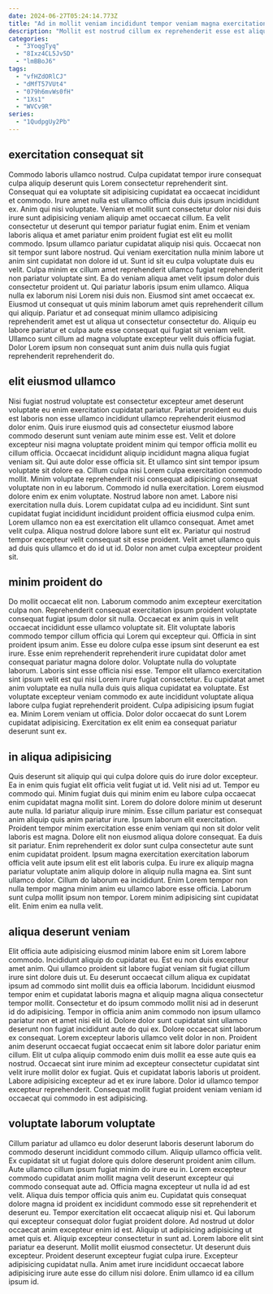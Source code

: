 ```yaml
---
date: 2024-06-27T05:24:14.773Z
title: "Ad in mollit veniam incididunt tempor veniam magna exercitation cupidatat tempor in eiusmod qui cupidatat commodo."
description: "Mollit est nostrud cillum ex reprehenderit esse est aliquip pariatur ex. Sint incididunt do anim."
categories:
  - "3YoqgTyq"
  - "8Ixz4CL5Jv5D"
  - "lmBBoJ6"
tags:
  - "vfHZdORlCJ"
  - "dMfT57VUt4"
  - "079h6mvWs0fH"
  - "1Xs1"
  - "WVCv9R"
series:
  - "1QudpgUy2Pb"
---
```



## exercitation consequat sit

Commodo laboris ullamco nostrud. Culpa cupidatat tempor irure consequat culpa aliquip deserunt quis Lorem consectetur reprehenderit sint. Consequat qui ea voluptate sit adipisicing cupidatat ea occaecat incididunt et commodo. Irure amet nulla est ullamco officia duis duis ipsum incididunt ex. Anim qui nisi voluptate. Veniam et mollit sunt consectetur dolor nisi duis irure sunt adipisicing veniam aliquip amet occaecat cillum. Ea velit consectetur ut deserunt qui tempor pariatur fugiat enim.
Enim et veniam laboris aliqua et amet pariatur enim proident fugiat est elit eu mollit commodo. Ipsum ullamco pariatur cupidatat aliquip nisi quis. Occaecat non sit tempor sunt labore nostrud. Qui veniam exercitation nulla minim labore ut anim sint cupidatat non dolore id ut. Sunt id sit eu culpa voluptate duis eu velit. Culpa minim ex cillum amet reprehenderit ullamco fugiat reprehenderit non pariatur voluptate sint. Ea do veniam aliqua amet velit ipsum dolor duis consectetur proident ut. Qui pariatur laboris ipsum enim ullamco.
Aliqua nulla ex laborum nisi Lorem nisi duis non. Eiusmod sint amet occaecat ex. Eiusmod ut consequat ut quis minim laborum amet quis reprehenderit cillum qui aliquip. Pariatur et ad consequat minim ullamco adipisicing reprehenderit amet est ut aliqua ut consectetur consectetur do. Aliquip eu labore pariatur et culpa aute esse consequat qui fugiat sit veniam velit. Ullamco sunt cillum ad magna voluptate excepteur velit duis officia fugiat. Dolor Lorem ipsum non consequat sunt anim duis nulla quis fugiat reprehenderit reprehenderit do.

## elit eiusmod ullamco

Nisi fugiat nostrud voluptate est consectetur excepteur amet deserunt voluptate eu enim exercitation cupidatat pariatur. Pariatur proident eu duis est laboris non esse ullamco incididunt ullamco reprehenderit eiusmod dolor enim. Quis irure eiusmod quis ad consectetur eiusmod labore commodo deserunt sunt veniam aute minim esse est. Velit et dolore excepteur nisi magna voluptate proident minim qui tempor officia mollit eu cillum officia. Occaecat incididunt aliquip incididunt magna aliqua fugiat veniam sit. Qui aute dolor esse officia sit. Et ullamco sint sint tempor ipsum voluptate sit dolore ea.
Cillum culpa nisi Lorem culpa exercitation commodo mollit. Minim voluptate reprehenderit nisi consequat adipisicing consequat voluptate non in eu laborum. Commodo id nulla exercitation. Lorem eiusmod dolore enim ex enim voluptate. Nostrud labore non amet. Labore nisi exercitation nulla duis.
Lorem cupidatat culpa ad eu incididunt. Sint sunt cupidatat fugiat incididunt incididunt proident officia eiusmod culpa enim. Lorem ullamco non ea est exercitation elit ullamco consequat. Amet amet velit culpa. Aliqua nostrud dolore labore sunt elit ex. Pariatur qui nostrud tempor excepteur velit consequat sit esse proident. Velit amet ullamco quis ad duis quis ullamco et do id ut id. Dolor non amet culpa excepteur proident sit.

## minim proident do

Do mollit occaecat elit non. Laborum commodo anim excepteur exercitation culpa non. Reprehenderit consequat exercitation ipsum proident voluptate consequat fugiat ipsum dolor sit nulla. Occaecat ex anim quis in velit occaecat incididunt esse ullamco voluptate sit. Elit voluptate laboris commodo tempor cillum officia qui Lorem qui excepteur qui. Officia in sint proident ipsum anim.
Esse eu dolore culpa esse ipsum sint deserunt ea est irure. Esse enim reprehenderit reprehenderit irure cupidatat dolor amet consequat pariatur magna dolore dolor. Voluptate nulla do voluptate laborum. Laboris sint esse officia nisi esse. Tempor elit ullamco exercitation sint ipsum velit est qui nisi Lorem irure fugiat consectetur. Eu cupidatat amet anim voluptate ea nulla nulla duis quis aliqua cupidatat ea voluptate.
Est voluptate excepteur veniam commodo ex aute incididunt voluptate aliqua labore culpa fugiat reprehenderit proident. Culpa adipisicing ipsum fugiat ea. Minim Lorem veniam ut officia. Dolor dolor occaecat do sunt Lorem cupidatat adipisicing. Exercitation ex elit enim ea consequat pariatur deserunt sunt ex.

## in aliqua adipisicing

Quis deserunt sit aliquip qui qui culpa dolore quis do irure dolor excepteur. Ea in enim quis fugiat elit officia velit fugiat ut id. Velit nisi ad ut. Tempor eu commodo qui. Minim fugiat duis qui minim enim eu labore culpa occaecat enim cupidatat magna mollit sint. Lorem do dolore dolore minim ut deserunt aute nulla. Id pariatur aliquip irure minim. Esse cillum pariatur est consequat anim aliquip quis anim pariatur irure.
Ipsum laborum elit exercitation. Proident tempor minim exercitation esse enim veniam qui non sit dolor velit laboris est magna. Dolore elit non eiusmod aliqua dolore consequat. Ea duis sit pariatur. Enim reprehenderit ex dolor sunt culpa consectetur aute sunt enim cupidatat proident. Ipsum magna exercitation exercitation laborum officia velit aute ipsum elit est elit laboris culpa. Eu irure ex aliquip magna pariatur voluptate anim aliquip dolore in aliquip nulla magna ea.
Sint sunt ullamco dolor. Cillum do laborum ea incididunt. Enim Lorem tempor non nulla tempor magna minim anim eu ullamco labore esse officia. Laborum sunt culpa mollit ipsum non tempor. Lorem minim adipisicing sint cupidatat elit. Enim enim ea nulla velit.

## aliqua deserunt veniam

Elit officia aute adipisicing eiusmod minim labore enim sit Lorem labore commodo. Incididunt aliquip do cupidatat eu. Est eu non duis excepteur amet anim. Qui ullamco proident sit labore fugiat veniam sit fugiat cillum irure sint dolore duis ut. Eu deserunt occaecat cillum aliqua ex cupidatat ipsum ad commodo sint mollit duis ea officia laborum. Incididunt eiusmod tempor enim et cupidatat laboris magna et aliquip magna aliqua consectetur tempor mollit. Consectetur et do ipsum commodo mollit nisi ad in deserunt id do adipisicing. Tempor in officia anim anim commodo non ipsum ullamco pariatur non et amet nisi elit id.
Dolore dolor sunt cupidatat sint ullamco deserunt non fugiat incididunt aute do qui ex. Dolore occaecat sint laborum ex consequat. Lorem excepteur laboris ullamco velit dolor in non. Proident anim deserunt occaecat fugiat occaecat enim sit labore dolor pariatur enim cillum.
Elit ut culpa aliquip commodo enim duis mollit ea esse aute quis ea nostrud. Occaecat sint irure minim ad excepteur consectetur cupidatat sint velit irure mollit dolor ex fugiat. Quis et cupidatat laboris laboris ut proident. Labore adipisicing excepteur ad et ex irure labore. Dolor id ullamco tempor excepteur reprehenderit. Consequat mollit fugiat proident veniam veniam id occaecat qui commodo in est adipisicing.

## voluptate laborum voluptate

Cillum pariatur ad ullamco eu dolor deserunt laboris deserunt laborum do commodo deserunt incididunt commodo cillum. Aliquip ullamco officia velit. Ex cupidatat sit ut fugiat dolore quis dolore deserunt proident anim cillum. Aute ullamco cillum ipsum fugiat minim do irure eu in. Lorem excepteur commodo cupidatat anim mollit magna velit deserunt excepteur qui commodo consequat aute ad.
Officia magna excepteur ut nulla id ad est velit. Aliqua duis tempor officia quis anim eu. Cupidatat quis consequat dolore magna id proident ex incididunt commodo esse sit reprehenderit et deserunt eu. Tempor exercitation elit occaecat aliquip nisi et. Qui laborum qui excepteur consequat dolor fugiat proident dolore. Ad nostrud ut dolor occaecat anim excepteur enim id est. Aliquip ut adipisicing adipisicing ut amet quis et.
Aliquip excepteur consectetur in sunt ad. Lorem labore elit sint pariatur ea deserunt. Mollit mollit eiusmod consectetur. Ut deserunt duis excepteur. Proident deserunt excepteur fugiat culpa irure. Excepteur adipisicing cupidatat nulla. Anim amet irure incididunt occaecat labore adipisicing irure aute esse do cillum nisi dolore. Enim ullamco id ea cillum ipsum id.

